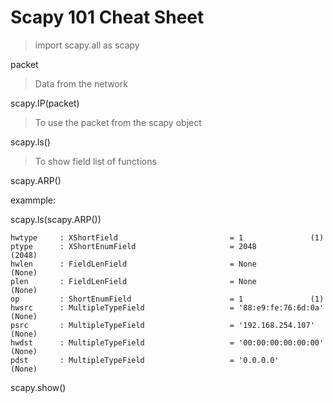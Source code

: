# Scapy 101 Cheat Sheet
> import scapy.all as scapy

packet  
> Data from the network 

scapy.IP(packet)
> To use the packet from the scapy object


scapy.ls()
> To show field list of functions

scapy.ARP()

exammple:

scapy.ls(scapy.ARP())
```
hwtype     : XShortField                         = 1               (1)
ptype      : XShortEnumField                     = 2048            (2048)
hwlen      : FieldLenField                       = None            (None)
plen       : FieldLenField                       = None            (None)
op         : ShortEnumField                      = 1               (1)
hwsrc      : MultipleTypeField                   = '88:e9:fe:76:6d:0a' (None)
psrc       : MultipleTypeField                   = '192.168.254.107' (None)
hwdst      : MultipleTypeField                   = '00:00:00:00:00:00' (None)
pdst       : MultipleTypeField                   = '0.0.0.0'       (None)
```
scapy.show()



